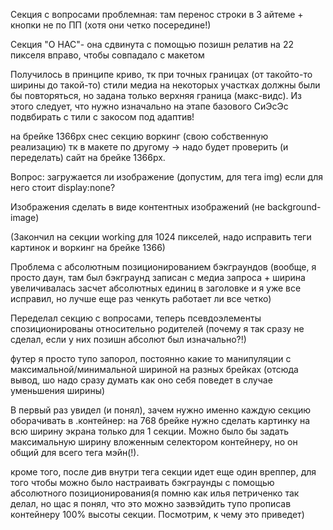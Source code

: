 <!-- внизу, где футер__сенд стоит ширина 101% чтобы влезал текст "согласен на обработку данных" -->
Секция с вопросами проблемная: там перенос строки в 3 айтеме + кнопки не по ПП (хотя они четко посередине!)
<!-- ------------------------------------------------------------------------------------------- -->

Секция "О НАС"- она сдвинута с помощью позишн релатив на 22 пикселя вправо, чтобы совпадало с макетом

Получилось в принципе криво, тк при точных  границах (от  такойто-то ширины до такой-то) стили 
медиа на некоторых участках должны были бы повторяться, но задана только верхняя  граница (макс-видс).
Из этого следует, что нужно изначально на этапе базового СиЭсЭс подвбирать с тили с закосом под адаптив!

<!-- ---------------------------------Задание 12 (адаптивы)----------------------------------------- -->
 на брейке 1366px снес секцию воркинг (свою собственную реализацию) тк в макете по другому -> надо будет проверить
(и переделать) сайт на брейке 1366px.

Вопрос: загружается ли изображение (допустим, для тега img) если для  него стоит display:none?

Изображения сделать в виде контентных изображений (не background-image)

(Закончил на секции working для 1024 пикселей, надо исправить теги картинок и воркинг на брейке 1366)

Проблема с абсолютным позиционированием бэкграундов (вообще, я просто даун, там  был бэкграунд записан с медиа
запроса + ширина увеличивалась засчет абсолютных единиц  в заголовке и я уже все исправил, но лучше еще раз ченкуть работает ли все четко)

Переделал секцию с вопросами, теперь псевдоэлементы спозиционированы относительно родителей (почему я так сразу не сделал, если у них позишн абсолют был изначально?!)

футер я просто тупо запорол, постоянно какие то манипуляции с максимальной/минимальной шириной на разных брейках (отсюда вывод, шо надо сразу думать как оно себя поведет в случае уменьшения ширины)

В первый раз увидел (и понял), зачем нужно именно каждую секцию оборачивать в .контейнер: на 768 брейке нужно сделать картинку на всю ширину экрана только для 1 секции. Можно было бы задать максимальную ширину вложенным селектором контейнеру, но он общий для всего тега мэйн(!).

кроме того, после див  внутри тега секции идет еще один вреппер, для того чтобы можно было настраивать бэкграунды с помощью абсолютного позиционирования(я помню как илья петриченко так делал, но щас я понял, что это  можно заэвэйдить тупо прописав контейнеру 100% высоты секции. Посмотрим, к чему это приведет)